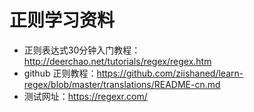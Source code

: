 # 正则学习资料
* 正则表达式30分钟入门教程：http://deerchao.net/tutorials/regex/regex.htm
* github 正则教程：https://github.com/ziishaned/learn-regex/blob/master/translations/README-cn.md
* 测试网址：https://regexr.com/
